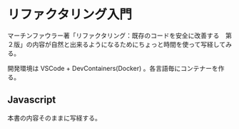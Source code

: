 # リファクタリング入門

マーチンファウラー著「リファクタリング：既存のコードを安全に改善する　第２版」の内容が自然と出来るようになるためにちょっと時間を使って写経してみる。

開発環境は VSCode + DevContainers(Docker) 。各言語毎にコンテナーを作る。

## Javascript

本書の内容そのままに写経する。